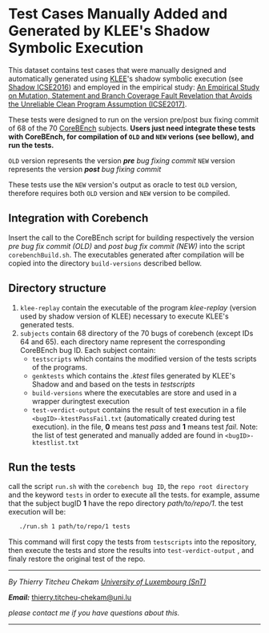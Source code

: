 # Test Cases Manually Added and Generated by KLEE's Shadow Symbolic Execution

This dataset contains test cases that were manually designed and automatically generated using [KLEE](https://github.com/klee/klee)'s shadow symbolic execution (see [Shadow ICSE2016](https://srg.doc.ic.ac.uk/publications/shadow-icse-16.html)) and employed in the empirical study: [An Empirical Study on Mutation, Statement and Branch Coverage Fault Revelation that Avoids the Unreliable Clean Program Assumption (ICSE2017)](https://thierry-tct.github.io/publication/cpa-mfi_icse2017/).

These tests were designed to run on the version pre/post bux fixing commit of 68 of the 70 [CoreBEnch](http://www.comp.nus.edu.sg/~release/corebench/) subjects. __Users just need integrate these tests with CoreBEnch, for compilation of ```OLD``` and ```NEW``` verions (see bellow), and run the tests.__

```OLD``` version represents the version _**pre** bug fixing commit_
```NEW``` version represents the version _**post** bug fixing commit_

These tests use the ```NEW``` version's output as oracle to test ```OLD``` version, therefore requires both ```OLD``` version and ```NEW``` version to be compiled.

## Integration with Corebench
Insert the call to the CoreBEnch script for building respectively the version _pre bug fix commit (OLD)_ and _post bug fix commit (NEW)_ into the script ```corebenchBuild.sh```. The executables generated after compilation will be copied into the directory ```build-versions``` described bellow.

## Directory structure
1. ```klee-replay``` contain the executable of the program _klee-replay_ (version used by shadow version of KLEE) necessary to execute KLEE's generated tests.
2. ```subjects``` contain 68 directory of the 70 bugs of corebench (except IDs 64 and 65). each directory name represent the corresponding CoreBEnch bug ID.
    Each subject contain:
    - ```testscripts``` which contains the modified version of the tests scripts of the programs.
    - ```genktests``` which contains the _.ktest_ files generated by KLEE's Shadow and and based on the tests in _testscripts_
    - ```build-versions``` where the executables are store and used in a wrapper duringtest execution
    - ```test-verdict-output``` contains the result of test execution in a file ```<bugID>-ktestPassFail.txt``` (automatically created during test execution). in the file, __0__ means test _pass_ and __1__ means test _fail_.
    Note: the list of test generated and manually added are found in ```<bugID>-ktestlist.txt```

## Run the tests
call the script ```run.sh``` with the ```corebench bug ID```, the ```repo root directory``` and the keyword ```tests``` in order to execute all the tests. for example, assume that the subject bugID __1__ have the repo directory _path/to/repo/1_. the test execution will be:
```bash
   ./run.sh 1 path/to/repo/1 tests
```

This command will first copy the tests from ```testscripts``` into the repository, then execute the tests and store the results into ```test-verdict-output``` , and finaly restore the original test of the repo. 

-----------------------------------------------------

_By Thierry Titcheu Chekam_
[_University of Luxembourg (SnT)_](http://wwwen.uni.lu/snt/people/thierry_titcheu_chekam)

_**Email:**_ thierry.titcheu-chekam@uni.lu

_please contact me if you have questions about this._
 
-----------------------------------------------------
